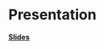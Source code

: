 # Presentation

**[Slides](https://github.com/theDatascientista/Bakery_predictions/blob/8c52769c53f7415520e2ceb1e50b4ec97bb35fe6/4_Presentation/Bakery_sales_pred_LK-LS-EA-MM.pdf)**
